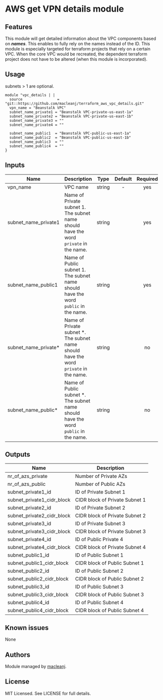 AWS get VPN details module
===========================================

Features
--------

This module will get detailed information about the VPC components based on ***names***. This enables to fully rely on the names instead of the ID. This module is especially targeted for terraform projects that rely on a certain VPC. When the core VPC would be recreated, the dependent terraform project does not have to be altered (when this module is incorporated).

Usage
-----
subnets > 1 are optional.
```hcl
module "vpc_details | |
  source                = "git::https://github.com/macleanj/terraform_aws_vpc_details.git"
  vpn_name = "Beanstalk VPC"
  subnet_name_private1 = "Beanstalk VPC-private-us-east-1a"
  subnet_name_private2 = "Beanstalk VPC-private-us-east-1b"
  subnet_name_private3 = ""
  subnet_name_private4 = ""

  subnet_name_public1  = "Beanstalk VPC-public-us-east-1a"
  subnet_name_public2  = "Beanstalk VPC-public-us-east-1b"
  subnet_name_public3  = ""
  subnet_name_public4  = ""
}
```
## Inputs

| Name | Description | Type | Default | Required |
|------|-------------|:----:|:-----:|:-----:|
| vpn_name | VPC name | string | - | yes |
| subnet_name_private1 | Name of Private subnet 1. The subnet name should have the word ```private``` in the name. | string |  | yes |
| subnet_name_public1 | Name of Public subnet 1. The subnet name should have the word ```public``` in the name. | string |  | yes |
| subnet_name_private* | Name of Private subnet *. The subnet name should have the word ```private``` in the name. | string |  | no |
| subnet_name_public* | Name of Public subnet *. The subnet name should have the word ```public``` in the name. | string |  | no |


## Outputs

| Name | Description |
|------|-------------|
| nr_of_azs_private | Number of Private AZs |
| nr_of_azs_public | Number of Public AZs |
| subnet_private1_id | ID of Private Subnet 1 |
| subnet_private1_cidr_block | CIDR block of Private Subnet 1 |
| subnet_private2_id | ID of Private Subnet 2 |
| subnet_private2_cidr_block | CIDR block of Private Subnet 2 |
| subnet_private3_id | ID of Private Subnet 3 |
| subnet_private3_cidr_block | CIDR block of Private Subnet 3 |
| subnet_private4_id | ID of Public Private 4 |
| subnet_private4_cidr_block | CIDR block of Private Subnet 4 |
| subnet_public1_id | ID of Public Subnet 1 |
| subnet_public1_cidr_block | CIDR block of Public Subnet 1 |
| subnet_public2_id | ID of Public Subnet 2 |
| subnet_public2_cidr_block | CIDR block of Public Subnet 2 |
| subnet_public3_id | ID of Public Subnet 3 |
| subnet_public3_cidr_block | CIDR block of Public Subnet 3 |
| subnet_public4_id | ID of Public Subnet 4 |
| subnet_public4_cidr_block | CIDR block of Public Subnet 4 |

Known issues
------------

None

Authors
-------

Module managed by [macleanj](https://github.com/macleanj).

License
-------

MIT Licensed. See LICENSE for full details.
